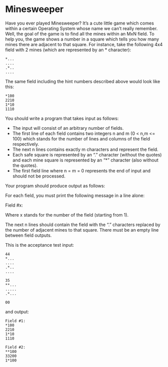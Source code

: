 # Minesweeper

Have you ever played Minesweeper? It’s a cute little game which comes within a certain Operating System whose name we can’t really remember. Well, the goal of the game is to find all the mines within an MxN field. To help you, the game shows a number in a square which tells you how many mines there are adjacent to that square. For instance, take the following 4x4 field with 2 mines (which are represented by an * character):

~~~
*... 
.... 
.*.. 
....
~~~

The same field including the hint numbers described above would look like this:

~~~
*100 
2210 
1*10 
1110
~~~

You should write a program that takes input as follows:

* The input will consist of an arbitrary number of fields.   
* The first line of each field contains two integers n and m (0 < n,m <= 100) which stands for the number of lines and columns of the field respectively.   
* The next n lines contains exactly m characters and represent the field.  
* Each safe square is represented by an “.” character (without the quotes) and each mine square is represented by an “*” character (also without the quotes).  
* The first field line where n = m = 0 represents the end of input and should not be processed.  

Your program should produce output as follows: 

For each field, you must print the following message in a line alone:  

Field #x:

Where x stands for the number of the field (starting from 1). 

The next n lines should contain the field with the “.” characters replaced by the number of adjacent mines to that square. There must be an empty line between field outputs.

This is the acceptance test input:

~~~
44 
*... 
.... 
.*.. 
....
~~~

~~~
35 
**... 
..... 
.*...
~~~

~~~
00
~~~

and output:

~~~
Field #1: 
*100 
2210 
1*10 
1110
~~~

~~~
Field #2: 
**100 
33200 
1*100
~~~
